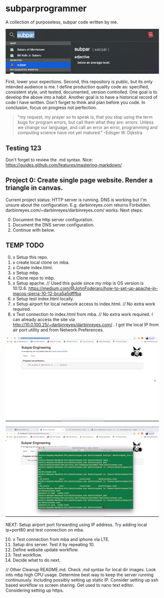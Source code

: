 # subparprogrammer
A collection of purposeless, subpar code written by me.

![screenshot 0](https://github.com/darbinreyes/subparprogrammer/blob/master/Screen%20Shot%202020-01-23%20at%2011.20.31%20AM.png)

First, lower your expections. 
Second, this repository is public, but its only intended audience is me.
I define production quality code as: specified, consistent style, unit tested, documented, version controlled.
One goal is to develop the above into a habit.
Another goal is to have a historical record of code I have written.
Don't forget to think and plan before you code.
In conclusion, focus on progress not perfection.

> "my request, my prayer so to speak is, that you stop using the term bugs for program errors, but call them what they are: errors. Unless we change our language, and call an error an error, programming and computing science have not yet matured." -Edsger W. Dijkstra

## Testing 123

Don't forget to review the .md syntax.
Nice: https://guides.github.com/features/mastering-markdown/

## Project 0: Create single page website. Render a triangle in canvas.
Current project status:
HTTP server is running.
DNS is working but I'm unsure about the configuration. E.g. darbinreyes.com returns Forbidden. darbinreyes.com/~darbinreyes/darbinreyes.com/ works.
Next steps:

0. Document the http server configuration.
1. Document the DNS server configuration.
2. Continue with below.

## TEMP TODO
0. x Setup this repo.
1. x create local clone on mba.
2. x Create index.html.
3. x Setup mbp.
4. x Clone repo to mbp.
5. x Setup apache. // Used this guide since my mbp is OS version is 10.12.6. https://medium.com/@JohnFoderaro/how-to-set-up-apache-in-macos-sierra-10-12-bca5a5dfffba
6. x Setup test index.html locally.
7. x Setup airport for local network access to index.html. // No extra work required.
8. x Test connection to index.html from mba. // No extra work required. I can already access the site via http://10.0.100.25/~darbinreyes/darbinreyes.com/ . I got the local IP from air port utility and from Network Preferences.

![screenshot 1](https://github.com/darbinreyes/subparprogrammer/blob/master/Screen%20Shot%202020-01-23%20at%205.55.06%20PM.png)

![screenshot 2](https://github.com/darbinreyes/subparprogrammer/blob/master/Screen%20Shot%202020-01-23%20at%205.57.21%20PM.png)

NEXT: Setup airport port forwarding using IP address.
Try adding local ip+port80 and test connection on mba.

10. x Test connection from mba and iphone via LTE.
11. Setup dns server. Test it by repeating 10.
12. Define website update workflow.
13. Test workflow.
12. Decide what to do next.

// Other
Cleanup README.md. Check .md syntax for local dir images.
Look into mbp high CPU usage.
Determine best way to keep the server running continuously.
Including possibly setting up static IP.
Consider setting up ssh based workflow vs screen sharing. Get used to nano text editor.
Considering setting up https.